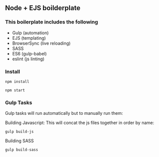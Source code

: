 ## Node + EJS boilderplate

### This boilerplate includes the following
* Gulp (automation)
* EJS (templating)
* BrowserSync (live reloading)
* SASS
* ES6 (gulp-babel)
* eslint (js linting)

### Install
```
npm install
```
```
npm start
```
### Gulp Tasks
Gulp tasks will run automatically but to manually run them:

Building Javascript: This will concat the js files together in order by name:
```
gulp build-js
```

Building SASS
```
gulp build-sass
```
